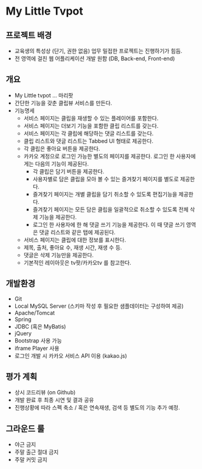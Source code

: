 # My Little Tvpot


## 프로젝트 배경
* 교육생의 특성상 (단기, 권한 없음) 업무 밀접한 프로젝트는 진행하기가 힘듬.
* 전 영역에 걸친 웹 어플리케이션 개발 원함 (DB, Back-end, Front-end)

## 개요
* My Little tvpot ... 마리팟
* 간단한 기능을 갖춘 클립뷰 서비스를 만든다.
* 기능명세
  * 서비스 페이지는 클립을 재생할 수 있는 플레이어를 포함한다.
  * 서비스 페이지는 더보기 기능을 포함한 클립 리스트를 갖는다.
  * 서비스 페이지는 각 클립에 해당하는 댓글 리스트를 갖는다.
  * 클립 리스트와 댓글 리스트는 Tabbed UI 형태로 제공한다. 
  * 각 클립은 좋아요 버튼을 제공한다.
  * 카카오 계정으로 로그인 가능한 별도의 페이지를 제공한다. 로그인 한 사용자에게는 다음의 기능이 제공된다.
    * 각 클립은 담기 버튼을 제공한다.
    * 사용자별로 담은 클립을 모아 볼 수 있는 즐겨찾기 페이지를 별도로 제공한다.
    * 즐겨찾기 페이지는 개별 클립을 담기 취소할 수 있도록 편집기능을 제공한다.
    * 즐겨찾기 페이지는 모든 담은 클립을 일괄적으로 취소할 수 있도록 전체 삭제 기능을 제공한다.
    * 로그인 한 사용자에 한 해 댓글 쓰기 기능을 제공한다. 이 때 댓글 쓰기 영역은 댓글 리스트와 같은 탭에 제공된다.
  * 서비스 페이지는 클립에 대한 정보를 표시한다. 
  * 제목, 출처, 좋아요 수, 재생 시간, 재생 수 등.
  * 댓글은 삭제 기능만을 제공한다.
  * 기본적인 레이아웃은 tv팟/카카오tv 를 참고한다.

## 개발환경
* Git
* Local MySQL Server (스키마 작성 후 필요한 샘플데이터는 구성하여 제공)
* Apache/Tomcat
* Spring
* JDBC (혹은 MyBatis)
* jQuery 
* Bootstrap 사용 가능
* iframe Player 사용
* 로그인 개발 시 카카오 서비스 API 이용 (kakao.js)

## 평가 계획
* 상시 코드리뷰 (on Github)
* 개발 완료 후 최종 시연 및 결과 공유 
* 진행상황에 따라 스펙 축소 / 혹은 연속재생, 검색 등 별도의 기능 추가 예정. 

## 그라운드 룰
* 야근 금지
* 주말 출근 절대 금지
* 주말 커밋 금지
